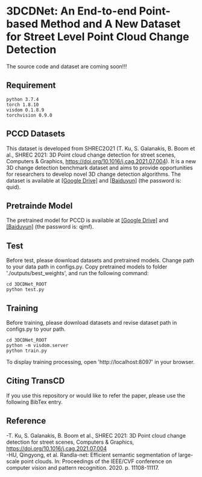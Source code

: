 # 3DCDNet: An End-to-end Point-based Method and A New Dataset for Street Level Point Cloud Change Detection  
The source code and dataset are coming soon!!!
## Requirement
```
python 3.7.4
torch 1.8.10
visdom 0.1.8.9
torchvision 0.9.0
```
## PCCD Datasets
This dataset is developed from SHREC2O21 (T. Ku, S. Galanakis, B. Boom et al., SHREC 2021: 3D Point cloud change detection for street scenes, Computers & Graphics, https://doi.org/10.1016/j.cag.2021.07.004). It is a new 3D change detection benchmark dataset and aims to provide opportunities for researchers to develop novel 3D change detection algorithms. The dataset is available at [[Google Drive]](https://drive.google.com/drive/folders/1iwiKVBSFmUdSVhXlix2uVBVpTRzsjkLF?usp=sharing) and [[Baiduyun]](https://pan.baidu.com/s/1XkLOHYKZJj0nYWzCBkIsJg) (the password is: quid). 
## Pretrainde Model
The pretrained model for PCCD is available at [[Google Drive]](https://drive.google.com/drive/folders/1ehQbfsGvOv4syc98r5PlhJDV88Q3bQlg?usp=sharing) and [[Baiduyun]](https://pan.baidu.com/s/1IUy8WFIggkIsHNyR8rTG-w) (the password is: qjmf).
## Test
Before test, please download datasets and pretrained models. Change path to your data path in configs.py. Copy pretrained models to folder './outputs/best_weights', and run the following command: 
```
cd 3DCDNet_ROOT
python test.py
```
## Training
Before training, please download datasets and revise dataset path in configs.py to your path.
```
cd 3DCDNet_ROOT
python -m visdom.server
python train.py
```
To display training processing, open 'http://localhost:8097' in your browser.
## Citing TransCD
If you use this repository or would like to refer the paper, please use the following BibTex entry.
## Reference
-T. Ku, S. Galanakis, B. Boom et al., SHREC 2021: 3D Point cloud change detection for street scenes, Computers & Graphics, https://doi.org/10.1016/j.cag.2021.07.004  
-HU, Qingyong, et al. Randla-net: Efficient semantic segmentation of large-scale point clouds. In: Proceedings of the IEEE/CVF conference on computer vision and pattern recognition. 2020. p. 11108-11117.
